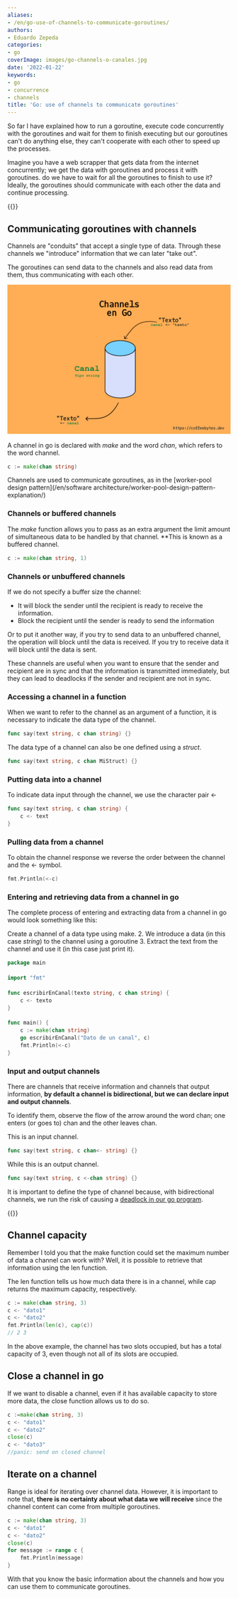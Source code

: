 ```yaml
---
aliases:
- /en/go-use-of-channels-to-communicate-goroutines/
authors:
- Eduardo Zepeda
categories:
- go
coverImage: images/go-channels-o-canales.jpg
date: '2022-01-22'
keywords:
- go
- concurrence
- channels
title: 'Go: use of channels to communicate goroutines'
---
```


So far I have explained how to run a goroutine, execute code concurrently with the goroutines and wait for them to finish executing but our goroutines can't do anything else, they can't cooperate with each other to speed up the processes.

Imagine you have a web scrapper that gets data from the internet concurrently; we get the data with goroutines and process it with goroutines. do we have to wait for all the goroutines to finish to use it? Ideally, the goroutines should communicate with each other the data and continue processing.

{{<box link="/en/pages/go-programming-language-tutorial/" image="https://res.cloudinary.com/dwrscezd2/image/upload/v1717959563/Go_gopher_favicon_uzxa20.svg" type="info" message="Hey! did you know that I wrote a completely Free Go programming language tutorial?, click here to read it it">}}

## Communicating goroutines with channels

Channels are "conduits" that accept a single type of data. Through these channels we "introduce" information that we can later "take out".

The goroutines can send data to the channels and also read data from them, thus communicating with each other.

![Schematic diagram of how a channel works in go](images/channels-en-go.jpg "Basic diagram of how channels work in Go")

A channel in go is declared with _make_ and the word _chan_, which refers to the word channel.

```go
c := make(chan string)
```

Channels are used to communicate goroutines, as in the [worker-pool design pattern](/en/software architecture/worker-pool-design-pattern-explanation/)

### Channels or buffered channels

The _make_ function allows you to pass as an extra argument the limit amount of simultaneous data to be handled by that channel. **This is known as a buffered channel.

```go
c := make(chan string, 1)
```

### Channels or unbuffered channels

If we do not specify a buffer size the channel:

* It will block the sender until the recipient is ready to receive the information.
* Block the recipient until the sender is ready to send the information

Or to put it another way, if you try to send data to an unbuffered channel, the operation will block until the data is received. If you try to receive data it will block until the data is sent.

These channels are useful when you want to ensure that the sender and recipient are in sync and that the information is transmitted immediately, but they can lead to deadlocks if the sender and recipient are not in sync.

### Accessing a channel in a function

When we want to refer to the channel as an argument of a function, it is necessary to indicate the data type of the channel.

```go
func say(text string, c chan string) {}
```

The data type of a channel can also be one defined using a _struct_.

```go
func say(text string, c chan MiStruct) {}
```

### Putting data into a channel

To indicate data input through the channel, we use the character pair <-

```go
func say(text string, c chan string) {
    c <- text
}
```

### Pulling data from a channel

To obtain the channel response we reverse the order between the channel and the <- symbol.

```go
fmt.Println(<-c)
```

### Entering and retrieving data from a channel in go

The complete process of entering and extracting data from a channel in go would look something like this:

Create a channel of a data type using make.
2. We introduce a data (in this case _string_) to the channel using a
goroutine
3. Extract the text from the channel and use it (in this case just print it).

```go
package main

import "fmt"

func escribirEnCanal(texto string, c chan string) {
    c <- texto
}

func main() {
    c := make(chan string)
    go escribirEnCanal("Dato de un canal", c)
    fmt.Println(<-c)
}
```

### Input and output channels

There are channels that receive information and channels that output information, **by default a channel is bidirectional, but we can declare input and output channels**.

To identify them, observe the flow of the arrow around the word chan; one enters (or goes to) chan and the other leaves chan.

This is an input channel.

```go
func say(text string, c chan<- string) {}
```

While this is an output channel.

```go
func say(text string, c <-chan string) {}
```

It is important to define the type of channel because, with bidirectional channels, we run the risk of causing a [deadlock in our go program](/en/go/go-channels-understanding-the-goroutines-deadlocks/).

{{<ad>}}

## Channel capacity

Remember I told you that the make function could set the maximum number of data a channel can work with? Well, it is possible to retrieve that information using the len function.

The len function tells us how much data there is in a channel, while cap returns the maximum capacity, respectively.

```go
c := make(chan string, 3)
c <- "dato1"
c <- "dato2"
fmt.Println(len(c), cap(c))
// 2 3
```

In the above example, the channel has two slots occupied, but has a total capacity of 3, even though not all of its slots are occupied.

## Close a channel in go

If we want to disable a channel, even if it has available capacity to store more data, the close function allows us to do so.

```go
c :=make(chan string, 3) 
c <- "dato1" 
c <- "dato2" 
close(c)
c <- "dato3"
//panic: send on closed channel
```

## Iterate on a channel

Range is ideal for iterating over channel data. However, it is important to note that, **there is no certainty about what data we will receive** since the channel content can come from multiple goroutines.

```go
c := make(chan string, 3)
c <- "dato1"
c <- "dato2"
close(c)
for message := range c {
    fmt.Println(message)
}
```

With that you know the basic information about the channels and how you can use them to communicate goroutines.